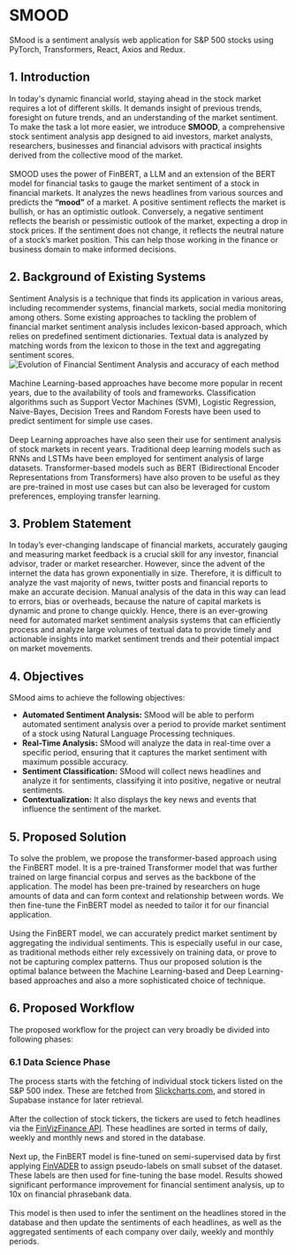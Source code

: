 # SMOOD
SMood is a sentiment analysis web application for S&P 500 stocks using PyTorch, Transformers, React, Axios and Redux.
## 1. Introduction
In today's dynamic financial world, staying ahead in the stock market requires a lot of different skills. It demands insight of previous trends, foresight on future trends, and an understanding of the market sentiment. To make the task a lot more easier, we introduce **SMOOD**, a comprehensive stock sentiment analysis app designed to aid investors, market analysts, researchers, businesses and financial advisors with practical insights derived from the collective mood of the market.
<br>
<br>
SMOOD uses the power of FinBERT, a LLM and an extension of the BERT model for financial tasks to gauge the market sentiment of a stock in financial markets. It analyzes the news headlines from various sources and predicts the **“mood”** of a market. A positive sentiment reflects the market is bullish, or has an optimistic outlook. Conversely, a negative sentiment reflects the bearish or pessimistic outlook of the market, expecting a drop in stock prices. If the sentiment does not change, it reflects the neutral nature of a stock’s market position. This can help those working in the finance or business domain to make informed decisions.
<br>
## 2. Background of Existing Systems
Sentiment Analysis is a technique that finds its application in various areas, including recommender systems, financial markets, social media monitoring among others. 
Some existing approaches to tackling the problem of financial market sentiment analysis includes lexicon-based approach, which relies on predefined sentiment dictionaries. Textual data is analyzed by matching words from the lexicon to those in the text and aggregating sentiment scores.
![Evolution of Financial Sentiment Analysis and accuracy of each method](https://miro.medium.com/v2/resize:fit:1400/1*qfZQKnUmFDxTrlUJQApKWg.png)
<br>
<br>
Machine Learning-based approaches have become more popular in recent years, due to the availability of tools and frameworks. Classification algorithms such as Support Vector Machines (SVM), Logistic Regression, Naive-Bayes, Decision Trees and Random Forests have been used to predict sentiment for simple use cases.
<br>
<br>
Deep Learning approaches have also seen their use for sentiment analysis of stock markets in recent years. Traditional deep learning models such as RNNs and LSTMs have been employed for sentiment analysis of large datasets. Transformer-based models such as BERT (Bidirectional Encoder Representations from Transformers) have also proven to be useful as they are pre-trained in most use cases but can also be leveraged for custom preferences, employing transfer learning.

## 3. Problem Statement
In today’s ever-changing landscape of financial markets, accurately gauging and measuring market feedback is a crucial skill for any investor, financial advisor, trader or market researcher. However, since the advent of the internet the data has grown exponentially in size. Therefore, it is difficult to analyze the vast majority of news, twitter posts and financial reports to make an accurate decision. Manual analysis of the data in this way can lead to errors, bias or overheads, because the nature of capital markets is dynamic and prone to change quickly. Hence, there is an ever-growing need for automated market sentiment analysis systems that can efficiently process and analyze large volumes of textual data to provide timely and actionable insights into market sentiment trends and their potential impact on market movements. 
<br>
## 4. Objectives
SMood aims to achieve the following objectives:
-	**Automated Sentiment Analysis:** SMood will be able to perform automated sentiment analysis over a period to provide market sentiment of a stock using Natural Language Processing techniques.
- **Real-Time Analysis:** SMood will analyze the data in real-time over a specific period, ensuring that it captures the market sentiment with maximum possible accuracy.
-	**Sentiment Classification:** SMood will collect news headlines and analyze it for sentiments, classifying it into positive, negative or neutral sentiments.
-	**Contextualization:** It also displays the key news and events that influence the sentiment of the market.
## 5. Proposed Solution
To solve the problem, we propose the transformer-based approach using the FinBERT model. It is a pre-trained Transformer model that was further trained on large financial corpus and serves as the backbone of the application. The model has been pre-trained by researchers on huge amounts of data and can form context and relationship between words. We then fine-tune the FinBERT model as needed to tailor it for our financial application.
<br>
<br>
Using the FinBERT model, we can accurately predict market sentiment by aggregating the individual sentiments. This is especially useful in our case, as traditional methods either rely excessively on training data, or prove to not be capturing complex patterns. Thus our proposed solution is the optimal balance between the Machine Learning-based and Deep Learning-based approaches and also a more sophisticated choice of technique.
## 6. Proposed Workflow
The proposed workflow for the project can very broadly be divided into following phases:
### 6.1 Data Science Phase
The process starts with the fetching of individual stock tickers listed on the S&P 500 index. These are fetched from [Slickcharts.com](https://www.slickcharts.com/), and stored in Supabase instance for later retrieval. 
<br>
<br>
After the collection of stock tickers, the tickers are used to fetch headlines via the [FinVizFinance API](https://pypi.org/project/finvizfinance/). These headlines are sorted in terms of daily, weekly and monthly news and stored in the database. 
<br>
<br>
Next up, the FinBERT model is fine-tuned on semi-supervised data by first applying [FinVADER](https://github.com/PetrKorab/FinVADER) to assign pseudo-labels on small subset of the dataset. These labels are then used for fine-tuning the base model. Results showed significant performance improvement for financial sentiment analysis, up to 10x on financial phrasebank data.
<br>
<br>
This model is then used to infer the sentiment on the headlines stored in the database and then update the sentiments of each headlines, as well as the aggregated sentiments of each company over daily, weekly and monthly periods.

